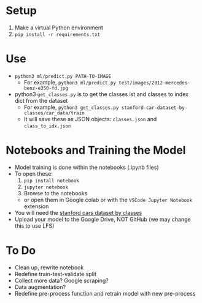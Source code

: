 # Setup
1. Make a virtual Python environment
2. `pip install -r requirements.txt`

# Use
- `python3 ml/predict.py PATH-TO-IMAGE`
  - For example, `python3 ml/predict.py test/images/2012-mercedes-benz-e350-fd.jpg`
- python3 `get_classes.py` is to get the classes ist and classes to index dict from the dataset
  - For example, `python3 get_classes.py stanford-car-dataset-by-classes/car_data/train`
  - It will save these as JSON objects: `classes.json` and `class_to_idx.json`

# Notebooks and Training the Model
- Model training is done within the notebooks (.ipynb files)
- To open these:
  1. `pip install notebook`
  2. `jupyter notebook`
  3. Browse to the notebooks
  - or open them in Google colab or with the `VSCode Jupyter Notebook` extension
- You will need the [stanford cars dataset by classes](https://www.kaggle.com/jutrera/stanford-car-dataset-by-classes-folder)
- Upload your model to the Google Drive, NOT GitHub (we may change this to use LFS)

# To Do
- Clean up, rewrite notebook
- Redefine train-test-validate split
- Collect more data? Google scraping?
- Data augmentation?
- Redefine pre-process function and retrain model with new pre-process
